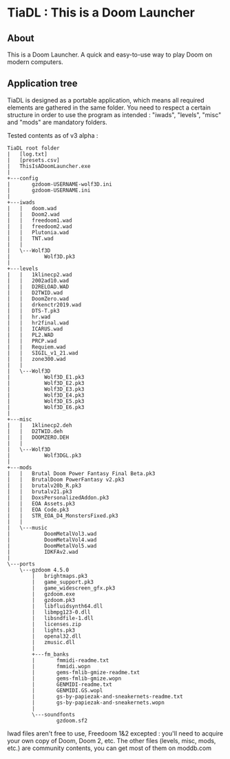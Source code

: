 # TiaDL : This is a Doom Launcher

## About
This is a Doom Launcher. A quick and easy-to-use way to play Doom on modern computers.

## Application tree
TiaDL is designed as a portable application, which means all required elements are gathered in the same folder. You need to respect a certain structure in order to use the program as intended : "iwads", "levels", "misc" and "mods" are mandatory folders.

Tested contents as of v3 alpha :
```
TiaDL root folder
|   [log.txt]
|   [presets.csv]
|   ThisIsADoomLauncher.exe
|   
+---config
|       gzdoom-USERNAME-wolf3D.ini
|       gzdoom-USERNAME.ini
|       
+---iwads
|   |   doom.wad
|   |   Doom2.wad
|   |   freedoom1.wad
|   |   freedoom2.wad
|   |   Plutonia.wad
|   |   TNT.wad
|   |   
|   \---Wolf3D
|           Wolf3D.pk3
|           
+---levels
|   |   1klinecp2.wad
|   |   2002ad10.wad
|   |   D2RELOAD.WAD
|   |   D2TWID.wad
|   |   DoomZero.wad
|   |   drkenctr2019.wad
|   |   DTS-T.pk3
|   |   hr.wad
|   |   hr2final.wad
|   |   ICARUS.wad
|   |   PL2.WAD
|   |   PRCP.wad
|   |   Requiem.wad
|   |   SIGIL_v1_21.wad
|   |   zone300.wad
|   |   
|   \---Wolf3D
|           Wolf3D_E1.pk3
|           Wolf3D_E2.pk3
|           Wolf3D_E3.pk3
|           Wolf3D_E4.pk3
|           Wolf3D_E5.pk3
|           Wolf3D_E6.pk3
|           
+---misc
|   |   1klinecp2.deh
|   |   D2TWID.deh
|   |   DOOMZERO.DEH
|   |   
|   \---Wolf3D
|           Wolf3DGL.pk3
|           
+---mods
|   |   Brutal Doom Power Fantasy Final Beta.pk3
|   |   BrutalDoom PowerFantasy v2.pk3
|   |   brutalv20b_R.pk3
|   |   brutalv21.pk3
|   |   DoxsPersonalizedAddon.pk3
|   |   EOA Assets.pk3
|   |   EOA Code.pk3
|   |   STR_EOA_D4_MonstersFixed.pk3
|   |   
|   \---music
|           DoomMetalVol3.wad
|           DoomMetalVol4.wad
|           DoomMetalVol5.wad
|           IDKFAv2.wad
|           
\---ports
    \---gzdoom 4.5.0
        |   brightmaps.pk3
        |   game_support.pk3
        |   game_widescreen_gfx.pk3
        |   gzdoom.exe
        |   gzdoom.pk3
        |   libfluidsynth64.dll
        |   libmpg123-0.dll
        |   libsndfile-1.dll
        |   licenses.zip
        |   lights.pk3
        |   openal32.dll
        |   zmusic.dll
        |   
        +---fm_banks
        |       fmmidi-readme.txt
        |       fmmidi.wopn
        |       gems-fmlib-gmize-readme.txt
        |       gems-fmlib-gmize.wopn
        |       GENMIDI-readme.txt
        |       GENMIDI.GS.wopl
        |       gs-by-papiezak-and-sneakernets-readme.txt
        |       gs-by-papiezak-and-sneakernets.wopn
        |       
        \---soundfonts
                gzdoom.sf2
```

Iwad files aren't free to use, Freedoom 1&2 excepted : you'll need to acquire your own copy of Doom, Doom 2, etc.
The other files (levels, misc, mods, etc.) are community contents, you can get most of them on moddb.com
